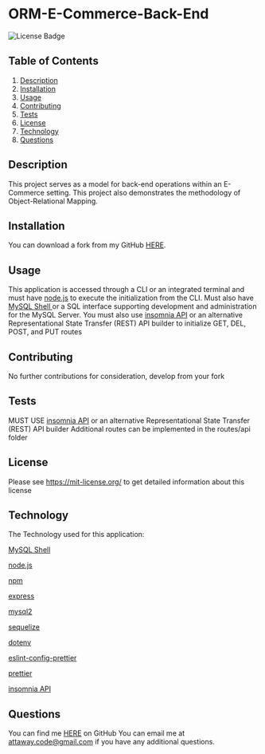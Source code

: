 # ORM-E-Commerce-Back-End
![License Badge](https://shields.io/badge/license-MIT-green)
## Table of Contents
1. [Description](#description)
2. [Installation](#installation)
3. [Usage](#usage)
4. [Contributing](#contributing)
5. [Tests](#tests)
6. [License](#license)
7. [Technology](#technology)
8. [Questions](#questions)

## Description
This project serves as a model for back-end operations within an E-Commerce setting. This project also demonstrates the methodology of Object-Relational Mapping.
## Installation
You can download a fork from my GitHub [HERE](https://github.com/Dev-Attaway/ORM-E-Commerce-Back-End).
## Usage
This application is accessed through a CLI or an integrated terminal and must have [node.js](https://nodejs.org/en) to execute the initialization from the CLI.
Must also have [MySQL Shell ](https://www.mysql.com/) or a SQL interface supporting development and administration for the MySQL Server.
You must also use [insomnia API](https://insomnia.rest/) or an alternative Representational State Transfer (REST) API builder to initialize GET, DEL, POST, and PUT routes 
## Contributing
No further contributions for consideration, develop from your fork
## Tests
MUST USE [insomnia API](https://insomnia.rest/) or an alternative Representational State Transfer (REST) API builder
Additional routes can be implemented in the routes/api folder
## License
Please see https://mit-license.org/ to get detailed information about this license
## Technology
The Technology used for this application:

[MySQL Shell ](https://www.mysql.com/)

[node.js](https://nodejs.org/en)

[npm](https://www.npmjs.com/)

[express](https://www.npmjs.com/package/express)

[mysql2](https://www.npmjs.com/package/mysql2)

[sequelize](https://www.npmjs.com/package/sequelize)

[dotenv](https://www.npmjs.com/package/dotenv)

[eslint-config-prettier](https://www.npmjs.com/package/eslint-config-prettier)

[prettier](https://www.npmjs.com/package/prettier)

[insomnia API](https://insomnia.rest/)

## Questions
You can find me [HERE](https://github.com/Dev-attaway) on GitHub
You can email me at attaway.code@gmail.com if you have any additional questions.
